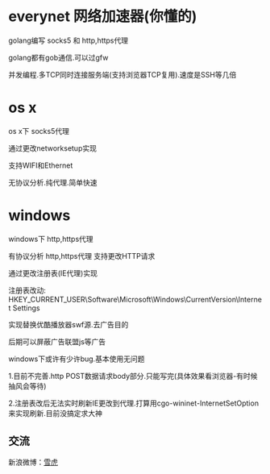# everynet 网络加速器(你懂的)
golang编写 socks5 和 http,https代理

golang都有gob通信.可以过gfw

并发编程.多TCP同时连接服务端(支持浏览器TCP复用).速度是SSH等几倍

# os x
os x下 socks5代理

通过更改networksetup实现

支持WIFI和Ethernet

无协议分析.纯代理.简单快速

# windows
windows下 http,https代理

有协议分析 http,https代理 支持更改HTTP请求

通过更改注册表(IE代理)实现

注册表改动: HKEY_CURRENT_USER\Software\Microsoft\Windows\CurrentVersion\Internet Settings

实现替换优酷播放器swf源.去广告目的

后期可以屏蔽广告联盟js等广告

windows下或许有少许bug.基本使用无问题

1.目前不完善.http POST数据请求body部分.只能写完(具体效果看浏览器-有时候抽风会等待)

2.注册表改后无法实时刷新IE更改到代理.打算用cgo-wininet-InternetSetOption来实现刷新.目前没搞定求大神

## 交流

新浪微博：[雪虎](http://weibo.com/sun8911879)
